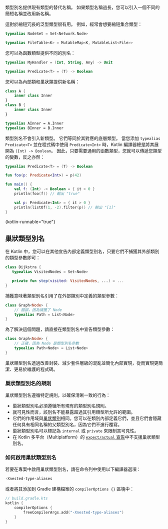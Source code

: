 [//]: # (title: 類型別名)

類型別名提供現有類型的替代名稱。
如果類型名稱過長，您可以引入一個不同的簡短名稱並改用新名稱。
 
這對於縮短冗長的泛型類型很有用。
例如，經常會想要縮短集合類型：

```kotlin
typealias NodeSet = Set<Network.Node>

typealias FileTable<K> = MutableMap<K, MutableList<File>>
```

您可以為函數類型提供不同的別名：

```kotlin
typealias MyHandler = (Int, String, Any) -> Unit

typealias Predicate<T> = (T) -> Boolean
```

您可以為內部類和巢狀類提供新名稱：

```kotlin
class A {
    inner class Inner
}
class B {
    inner class Inner
}

typealias AInner = A.Inner
typealias BInner = B.Inner
```

類型別名不會引入新類型。
它們等同於其對應的底層類型。
當您添加 `typealias Predicate<T>` 並在程式碼中使用 `Predicate<Int>` 時，Kotlin 編譯器總是將其展開為 `(Int) -> Boolean`。
因此，只要需要通用的函數類型，您就可以傳遞您類型的變數，反之亦然：

```kotlin
typealias Predicate<T> = (T) -> Boolean

fun foo(p: Predicate<Int>) = p(42)

fun main() {
    val f: (Int) -> Boolean = { it > 0 }
    println(foo(f)) // 輸出 "true"

    val p: Predicate<Int> = { it > 0 }
    println(listOf(1, -2).filter(p)) // 輸出 "[1]"
}
```
{kotlin-runnable="true"}

## 巢狀類型別名

<primary-label ref="beta"/>

在 Kotlin 中，您可以在其他宣告內部定義類型別名，只要它們不捕獲其外部類別的類型參數即可：

```kotlin
class Dijkstra {
   typealias VisitedNodes = Set<Node>

   private fun step(visited: VisitedNodes, ...) = ...
}
```

捕獲意味著類型別名引用了在外部類別中定義的類型參數：

```kotlin
class Graph<Node> {
    // 錯誤，因為捕獲了 Node
    typealias Path = List<Node>
}
```

為了解決這個問題，請直接在類型別名中宣告類型參數：

```kotlin
class Graph<Node> {
    // 正確，因為 Node 是類型別名參數
    typealias Path<Node> = List<Node>
}
```

巢狀類型別名透過改善封裝、減少套件層級的混亂並簡化內部實現，從而實現更簡潔、更易於維護的程式碼。

### 巢狀類型別名的規則

巢狀類型別名遵循特定規則，以確保清晰一致的行為：

* 巢狀類型別名必須遵循所有現有的類型別名規則。
* 就可見性而言，該別名不能暴露超過其引用類型所允許的範圍。
* 它們的作用域與[巢狀類別](nested-classes.md)相同。您可以在類別內部定義它們，並且它們會隱藏任何具有相同名稱的父類型別名，因為它們不進行覆寫。
* 巢狀類型別名可以標記為 `internal` 或 `private` 來限制其可見性。
* 在 Kotlin 多平台（Multiplatform）的 [`expect/actual` 宣告](https://www.jetbrains.com/help/kotlin-multiplatform-dev/multiplatform-expect-actual.html)中不支援巢狀類型別名。

### 如何啟用巢狀類型別名

若要在專案中啟用巢狀類型別名，請在命令列中使用以下編譯器選項：

```bash
-Xnested-type-aliases
```

或者將其添加到 Gradle 建構檔案的 `compilerOptions {}` 區塊中：

```kotlin
// build.gradle.kts
kotlin {
    compilerOptions {
        freeCompilerArgs.add("-Xnested-type-aliases")
    }
}
```